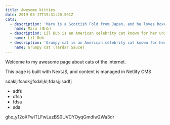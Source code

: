 ```yaml
---
title: Awesome kitties
date: 2019-03-17T19:31:20.591Z
cats:
  - description: 'Maru is a Scottish Fold from Japan, and he loves boxes.'
    name: Maru (まる)
  - description: Lil Bub is an American celebrity cat known for her unique appearance.
    name: Lil Bub
  - description: 'Grumpy cat is an American celebrity cat known for her grumpy appearance.'
    name: Grumpy cat (Tardar Sauce)
---
```

Welcome to my awesome page about cats of the internet.

This page is built with NextJS, and content is managed in Netlify CMS

sdakljlfsadk;jfsdal;kl;fdasj;:sadfj

- adfs
- dfsa
- fdsa
- sda

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